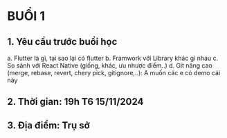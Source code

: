 # BUỔI 1

## 1. Yêu cầu trước buổi học
  
  a. Flutter là gì, tại sao lại có flutter
  b. Framwork với Library khác gì nhau
  c. So sánh với React Native (giống, khác, ưu nhược điểm..)
  d. Git nâng cao (merge, rebase, revert, chery pick, gitignore,..): A muốn các e có demo cái này

## 2. Thời gian: 19h T6 15/11/2024

## 3. Địa điểm: Trụ sở
